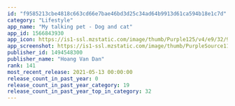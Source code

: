 ```yaml
---
id: "f9585213cbe4818c663cd66e7bae46bd3d25c34ad64b9913d61ca594b18e1c7d"
category: "Lifestyle"
app_name: "My talking pet - Dog and cat"
app_id: 1566843930
app_icon: https://is1-ssl.mzstatic.com/image/thumb/Purple125/v4/e9/32/99/e932994d-0627-cbf7-d5b5-aefd4fb64ea1/AppIcon-0-0-1x_U007emarketing-0-0-0-7-0-0-sRGB-0-0-0-GLES2_U002c0-512MB-85-220-0-0.png/1024x1024bb.png
app_screenshot: https://is1-ssl.mzstatic.com/image/thumb/PurpleSource115/v4/09/4a/4f/094a4f9a-2f21-5fdb-bf7d-a7aa83ab1ab1/53e5f65d-62dc-46fa-97c4-c309f5512aaf_x1.png/1242x2688bb.png
publisher_id: 1494548300
publisher_name: "Hoang Van Dan"
rank: 141
most_recent_release: 2021-05-13 00:00:00
release_count_in_past_year: 0
release_count_in_past_year_category: 19
release_count_in_past_year_top_in_category: 32
---
```

